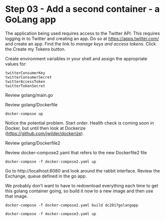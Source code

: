 # Step 03 - Add a second container - a GoLang app

The application being used requires access to the Twitter API. This requires logging in to Twitter and creating an app. Do so at https://apps.twitter.com/ and create an app.  Find the link to *manage keys and access tokens*. Click the Create my Tokens button.

Create environment variables in your shell and assign the appropriate values for:

    twitterConsumerKey
    twitterConsumerSecret
    twitterAccessToken
    twitterTokenSecret

Review golang/main.go

Review golang/Dockerfile

    docker-compose up

Notice the potential problem. Start order. Health check is coming soon in Docker, but until then look at Dockerize (https://github.com/jwilder/dockerize).

Review golang/Dockerfile2

Review docker-compose2.yaml that refers to the new Dockerfile2 file

    docker-compose -f docker-compose2.yaml up

Go to http://localhost:8080 and look around the rabbit interface. Review the Exchange, queue defined in the go app.

We probably don't want to have to redownload everything each time to get this golang container going, so build it now to a new image and then use that image.

    docker-compose -f docker-compose2.yaml build dc2017golangapp

    docker-compose -f docker-compose3.yaml up
